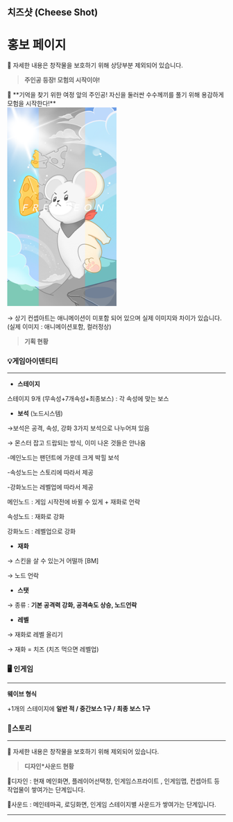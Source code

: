 ## 치즈샷 (Cheese Shot)

# 홍보 페이지

<aside>
🚫 자세한 내용은 창작물을 보호하기 위해 상당부분 제외되어 있습니다.

</aside>

> **주인공 등장!  모험의 시작이야!**
> 

<aside>
🐹 **기억을 찾기 위한 여정 앞의 주인공! 자신을 둘러싼 수수께끼를 풀기 위해 용감하게 모험을 시작한다!**

</aside>

<img src="https://github.com/minchan02/CheeseShot/blob/main/Example01.png" width="50%"/> 

→ 상기 컨셉아트는 애니메이션이 미포함 되어 있으며 실제 이미지와 차이가 있습니다. (실제 이미지 : 애니메이션포함, 컬러정상)

> **기획 현황**
> 

### 💡게임아이덴티티

---

- **스테이지**

스테이지 9개 (무속성+7개속성+최종보스) : 각 속성에 맞는 보스

- **보석** (노드시스템)

→보석은 공격, 속성, 강화 3가지 보석으로 나누어져 있음

→ 몬스터 잡고 드랍되는 방식, 이미 나온 것들은 안나옴

-메인노드는 팬던트에 가운데 크게 박힐 보석

-속성노드는 스토리에 따라서 제공

-강화노드는 레벨업에 따라서 제공

메인노드 : 게임 시작전에 바뀔 수 있게 + 재화로 언락

속성노드 : 재화로 강화

강화노드 : 레벨업으로 강화

- **재화**

→ 스킨을 살 수 있는거 어떨까 [BM]

→ 노드 언락 

- **스탯**

→ 종류 : **기본 공격력 강화, 공격속도 상승, 노드언락**

- **레벨**

→ 재화로 레벨 올리기

→ 재화 = 치즈 (치즈 먹으면 레벨업)

### 🖥 **인게임**

---

**웨이브 형식** 

+1개의 스테이지에 **일반 적 / 중간보스 1구 / 최종 보스 1구**

### 📒스토리

---

<aside>
🚫 자세한 내용은 창작물을 보호하기 위해 제외되어 있습니다.

</aside>

> **디자인*사운드 현황**
> 

📌디자인 : 현재 메인화면, 플레이어선택창, 인게임스프라이트 , 인게임맵, 컨셉아트 등 작업물이 쌓여가는 단계입니다.

📌사운드 : 메인테마곡, 로딩화면, 인게임 스테이지별 사운드가 쌓여가는 단계입니다. 

---
